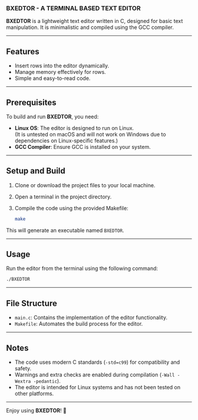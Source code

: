 ### BXEDTOR - A TERMINAL BASED TEXT EDITOR

**BXEDTOR** is a lightweight text editor written in C, designed for basic text manipulation. It is minimalistic and compiled using the GCC compiler.  

---

## Features

- Insert rows into the editor dynamically.
- Manage memory effectively for rows.
- Simple and easy-to-read code.

---

## Prerequisites

To build and run **BXEDTOR**, you need:

- **Linux OS**: The editor is designed to run on Linux.  
  (It is untested on macOS and will not work on Windows due to dependencies on Linux-specific features.)
- **GCC Compiler**: Ensure GCC is installed on your system.

---

## Setup and Build

1. Clone or download the project files to your local machine.  
2. Open a terminal in the project directory.  
3. Compile the code using the provided Makefile:  

   ```bash
   make
   ```

This will generate an executable named `BXEDTOR`.

---

## Usage

Run the editor from the terminal using the following command:

```bash
./BXEDTOR
```

---

## File Structure

- `main.c`: Contains the implementation of the editor functionality.  
- `Makefile`: Automates the build process for the editor.  

---

## Notes

- The code uses modern C standards (`-std=c99`) for compatibility and safety.  
- Warnings and extra checks are enabled during compilation (`-Wall -Wextra -pedantic`).  
- The editor is intended for Linux systems and has not been tested on other platforms.  

---

Enjoy using **BXEDTOR**! 🎉